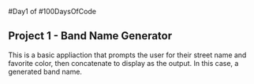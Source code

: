 #Day1 of #100DaysOfCode


## Project 1 - Band Name Generator
This is a basic appliaction that prompts the user for their street name and favorite color, then concatenate to display as the output. In this case, a generated band name.

